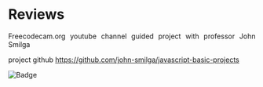 # Reviews

<p align="justify"> Freecodecam.org youtube channel guided project with professor John Smilga

project github https://github.com/john-smilga/javascript-basic-projects

</p>

![Badge](https://img.shields.io/static/v1?label=javaScript&message=project&color=yellow&style=for-the-badge&logo=JS)
